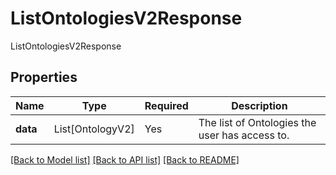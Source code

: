 # ListOntologiesV2Response

ListOntologiesV2Response

## Properties
| Name | Type | Required | Description |
| ------------ | ------------- | ------------- | ------------- |
**data** | List[OntologyV2] | Yes | The list of Ontologies the user has access to. |


[[Back to Model list]](../../../README.md#models-v1-link) [[Back to API list]](../../../README.md#documentation-for-api-endpoints) [[Back to README]](../../../README.md)
